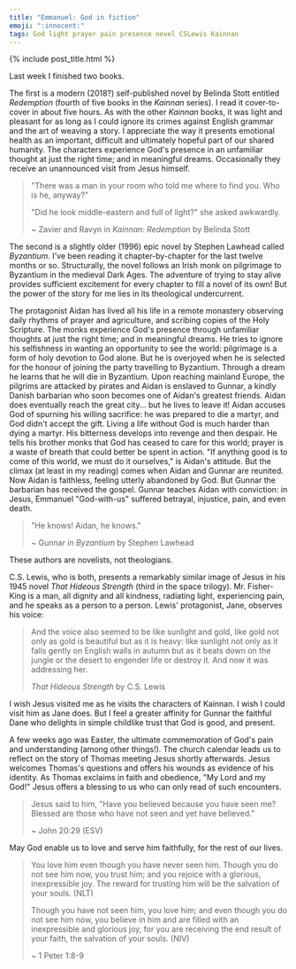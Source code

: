 ```yaml
---
title: "Emmanuel: God in fiction"
emoji: ":innocent:"
tags: God light prayer pain presence novel CSLewis Kainnan
---
```


{% include post_title.html %}

Last week I finished two books. 

The first is a modern (2018?) self-published novel by Belinda Stott entitled _Redemption_ (fourth of five books in the _Kainnan_ series). I read it cover-to-cover in about five hours. As with the other _Kainnan_ books, it was light and pleasant for as long as I could ignore its crimes against English grammar and the art of weaving a story. I appreciate the way it presents emotional health as an important, difficult and ultimately hopeful part of our shared humanity. The characters experience God's presence in an unfamiliar thought at just the right time; and in meaningful dreams. Occasionally they receive an unannounced visit from Jesus himself. 

> "There was a man in your room who told me where to find you. Who is he, anyway?"
>
> "Did he look middle-eastern and full of light?" she asked awkwardly.
>
> ~ Zavier and Ravyn in _Kainnan: Redemption_ by Belinda Stott

The second is a slightly older (1996) epic novel by Stephen Lawhead called _Byzantium_. I've been reading it chapter-by-chapter for the last twelve months or so. Structurally, the novel follows an Irish monk on pilgrimage to Byzantium in the medieval Dark Ages. The adventure of trying to stay alive provides sufficient excitement for every chapter to fill a novel of its own! But the power of the story for me lies in its theological undercurrent. 

The protagonist Aidan has lived all his life in a remote monastery observing daily rhythms of prayer and agriculture, and scribing copies of the Holy Scripture. The monks experience God's presence through unfamiliar thoughts at just the right time; and in meaningful dreams. He tries to ignore his selfishness in wanting an opportunity to see the world: pilgrimage is a form of holy devotion to God alone. But he is overjoyed when he is selected for the honour of joining the party travelling to Byzantium. Through a dream he learns that he will die in Byzantium. Upon reaching mainland Europe, the pilgrims are attacked by pirates and Aidan is enslaved to Gunnar, a kindly Danish barbarian who soon becomes one of Aidan's greatest friends. Aidan does eventually reach the great city... but he lives to leave it! Aidan accuses God of spurning his willing sacrifice: he was prepared to die a martyr, and God didn't accept the gift. Living a life without God is much harder than dying a martyr. His bitterness develops into revenge and then despair. He tells his brother monks that God has ceased to care for this world; prayer is a waste of breath that could better be spent in action. "If anything good is to come of this world, we must do it ourselves," is Aidan's attitude. But the climax (at least in my reading) comes when Aidan and Gunnar are reunited. Now Aidan is faithless, feeling utterly abandoned by God. But Gunnar the barbarian has received the gospel. Gunnar teaches Aidan with conviction: in Jesus, Emmanuel "God-with-us" suffered betrayal, injustice, pain, and even death. 

> "He knows! Aidan, he knows."
> 
> ~ Gunnar in _Byzantium_ by Stephen Lawhead

These authors are novelists, not theologians.

C.S. Lewis, who is both, presents a remarkably similar image of Jesus in his 1945 novel _That Hideous Strength_ (third in the space trilogy). Mr. Fisher-King is a man, all dignity and all kindness, radiating light, experiencing pain, and he speaks as a person to a person. Lewis' protagonist, Jane, observes his voice:

> And the voice also seemed to be like sunlight and gold, like gold not only as gold is beautiful but as it is heavy: like sunlight not only as it falls gently on English walls in autumn but as it beats down on the jungle or the desert to engender life or destroy it. And now it was addressing her. 
> 
> _That Hideous Strength_ by C.S. Lewis

I wish Jesus visited me as he visits the characters of Kainnan. I wish I could visit him as Jane does. But I feel a greater affinity for Gunnar the faithful Dane who delights in simple childlike trust that God is good, and present.

A few weeks ago was Easter, the ultimate commemoration of God's pain and understanding (among other things!). The church calendar leads us to reflect on the story of Thomas meeting Jesus shortly afterwards. Jesus welcomes Thomas's questions and offers his wounds as evidence of his identity. As Thomas exclaims in faith and obedience, "My Lord and my God!" Jesus offers a blessing to us who can only read of such encounters.

> Jesus said to him, "Have you believed because you have seen me? Blessed are those who have not seen and yet have believed."
>
> ~ John 20:29 (ESV)

May God enable us to love and serve him faithfully, for the rest of our lives.

> You love him even though you have never seen him. Though you do not see him now, you trust him; and you rejoice with a glorious, inexpressible joy. The reward for trusting him will be the salvation of your souls. (NLT)
> 
> Though you have not seen him, you love him; and even though you do not see him now, you believe in him and are filled with an inexpressible and glorious joy, for you are receiving the end result of your faith, the salvation of your souls. (NIV)
>
> ~ 1 Peter 1:8-9

